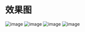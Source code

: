 # 效果图
![image](https://github.com/oootis/sp-1/blob/master/img/%E5%BE%AE%E4%BF%A1%E5%9B%BE%E7%89%87_20191205213125.png)
![image](https://github.com/oootis/sp-1/blob/master/img/%E5%BE%AE%E4%BF%A1%E5%9B%BE%E7%89%87_201912052131251.png)
![image](https://github.com/oootis/sp-1/blob/master/img/%E5%BE%AE%E4%BF%A1%E5%9B%BE%E7%89%87_201912052131252.png)
![image](https://github.com/oootis/sp-1/blob/master/img/%E5%BE%AE%E4%BF%A1%E5%9B%BE%E7%89%87_201912052131253.png)

